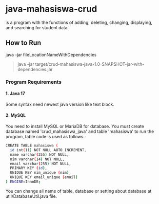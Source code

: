 # java-mahasiswa-crud
is a program with the functions of adding, deleting, changing, displaying, and searching for student data.

## How to Run
java -jar fileLocationNameWithDependencies
> java -jar target/crud-mahasiswa-java-1.0-SNAPSHOT-jar-with-dependencies.jar


### Program Requirements
#### 1. Java 17
Some syntax need newest java version like text block.
#### 2. MySQL
You need to install MySQL or MariaDB for database. You must create database named 'crud_mahasiswa_java' and table 'mahasiswa' to run the program, table code is used as follows :

```bash
CREATE TABLE mahasiswa (
  id int(11) NOT NULL AUTO_INCREMENT,
  name varchar(255) NOT NULL,
  nim varchar(14) NOT NULL,
  email varchar(255) NOT NULL,
  PRIMARY KEY (id),
  UNIQUE KEY nim_unique (nim),
  UNIQUE KEY email_unique (email)
) ENGINE=InnoDB;
```

You can change all name of table, database or setting about database at util/DatabaseUtil.java file.
